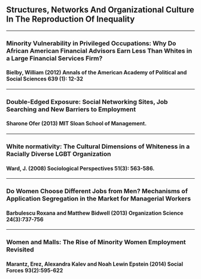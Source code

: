 ## Structures, Networks And Organizational Culture <br> In The Reproduction Of Inequality 

---

### Minority Vulnerability in Privileged Occupations: Why Do African American Financial Advisors Earn Less Than Whites in a Large Financial Services Firm?

#### Bielby, William (2012) **Annals of the American Academy of Political and Social Sciences** 639 (1): 12-32

---

### Double-Edged Exposure: Social Networking Sites, Job Searching and New Barriers to Employment
#### Sharone Ofer (2013) MIT Sloan School of Management. 

---

### White normativity: The Cultural Dimensions of Whiteness in a Racially Diverse LGBT Organization

#### Ward, J. (2008) **Sociological Perspectives** 51(3): 563-586.

---

### Do Women Choose Different Jobs from Men? Mechanisms of Application Segregation in the Market for Managerial Workers

#### Barbulescu Roxana and Matthew Bidwell (2013) **Organization Science** 24(3):737-756

---

### Women and Malls: The Rise of Minority Women Employment Revisited

#### Marantz, Erez, Alexandra Kalev and Noah Lewin Epstein (2014) **Social Forces** 93(2):595-622
